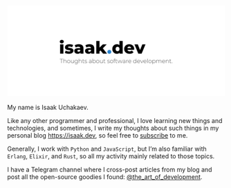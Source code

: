 

<p align="center">
  <a target="_blank" href="https://isaak.dev">
  <img src="https://raw.githubusercontent.com/lk-geimfari/lk-geimfari.github.io/master/assets/images/other/preview.png" width="700"/>
  </a>
</p>



My name is Isaak Uchakaev.

Like any other programmer and professional, I love learning new things and technologies, and sometimes, 
I write my thoughts about such things in my personal blog https://isaak.dev, so feel free to [subscribe](https://isaak.dev/subscribe/) to me.

Generally, I work with `Python` and `JavaScript`, but I’m also familiar with `Erlang`, `Elixir`, 
and `Rust`, so all my activity mainly related to those topics.

I have a Telegram channel where I cross-post articles from my blog and post all
the open-source goodies I found: [@the_art_of_development](https://t.me/https://t.me/the_art_of_development).
